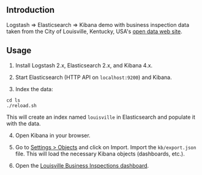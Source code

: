 ## Introduction
Logstash => Elasticsearch => Kibana demo with business inspection data taken from
the City of Louisville, Kentucky, USA's [open data web site](https://data.louisvilleky.gov/dataset/yelp-data).

## Usage

1. Install Logstash 2.x, Elasticsearch 2.x, and Kibana 4.x.

2. Start Elasticsearch (HTTP API on `localhost:9200`) and Kibana.

3. Index the data:

  ```
  cd ls
  ./reload.sh
  ```

  This will create an index named `louisville` in Elasticsearch and populate it with the data.

4. Open Kibana in your browser.

  1. Go to [Settings > Objects](http://localhost:5601/app/kibana#/settings/objects) and click on Import. Import the `kb/export.json` file. This will load the necessary Kibana objects (dashboards, etc.).

  2. Open the [Louisville Business Inspections dashboard](http://localhost:5601/app/kibana?#/dashboard/Louisville-Business-Inspections).
